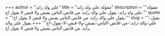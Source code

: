 +++
author = "علي ولد زايد"
title = "مقولة علي ولد زايد"
description = '''مقولة علي ولد زايد: يقول علي والد زايد: من قابص الناس يقبص ولا قبص لا يقول اح.'''
quote = '''يقول علي والد زايد: من قابص الناس يقبص ولا قبص لا يقول اح.'''
slug = '''يقول-علي-والد-زايد:-من-قابص-الناس-يقبص-ولا-قبص-لا-يقول-اح'''
+++
يقول علي والد زايد: من قابص الناس يقبص ولا قبص لا يقول اح.
